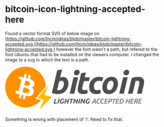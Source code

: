 # bitcoin-icon-lightning-accepted-here

Found a vector format SVG of below image on [https://github.com/lncm/ideas/blob/master/bitcoin-lightning-accepted.svg,](https://github.com/lncm/ideas/blob/master/bitcoin-lightning-accepted.svg,) however the font wasn't a path, but refered to the font Ubuntu that had to be installed on the viewers computer. I changed the image to a svg in which the text is a path.


<img src="https://raw.githubusercontent.com/johanf85/bitcoin-icon-lightning-accepted-here/43e2a88975036838ae239906f885155360ce011b/bitcoin-lightning-accepted-here-vector-text-to-path.svg" alt="drawing" width="450"/>



Something is wrong with placement of 'i'. Need to fix that.
